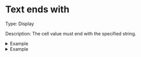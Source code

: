 # Text ends with

Type: Display

Description: The cell value must end with the specified string.

<details>

<summary>Example</summary>

* Cell value: Description
* Rule value: abc
* Result: Rule fails - Cell value does not end with 'abc'

</details>

<details>

<summary>Example</summary>

* Cell value: Steel 304 SS
* Rule value: SS
* Result: Rule passes - Cell value does end with 'SS'

</details>

